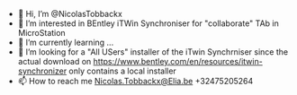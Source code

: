 - 👋 Hi, I’m @NicolasTobbackx
- 👀 I’m interested in BEntley iTWin Synchroniser for "collaborate" TAb in MicroStation
- 🌱 I’m currently learning ...
- 💞️ I’m looking for a "All USers" installer of the iTwin Synchrniser since the actual download on https://www.bentley.com/en/resources/itwin-synchronizer only contains a local installer
- 📫 How to reach me Nicolas.Tobbackx@Elia.be +32475205264

<!---
NicolasTobbackx/NicolasTobbackx is a ✨ special ✨ repository because its `README.md` (this file) appears on your GitHub profile.
You can click the Preview link to take a look at your changes.
--->
